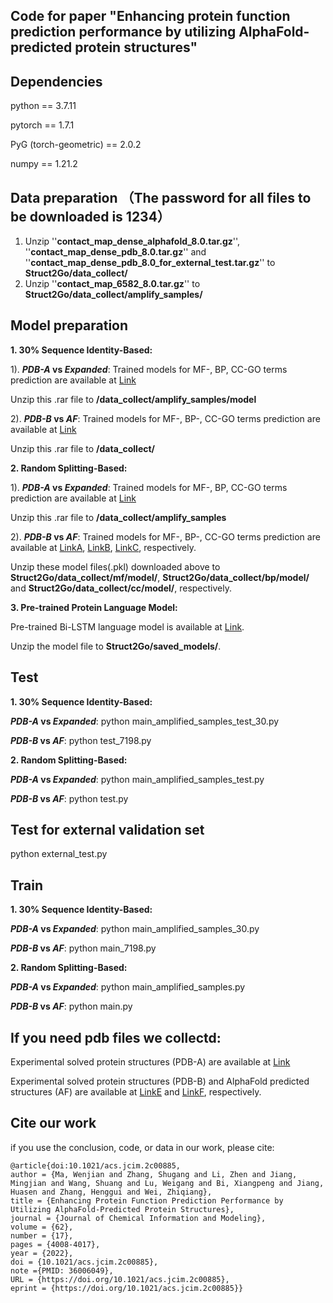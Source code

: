 Code for paper "Enhancing protein function prediction performance by utilizing AlphaFold-predicted protein structures"
---

Dependencies
---

python == 3.7.11

pytorch == 1.7.1

PyG (torch-geometric) == 2.0.2

numpy == 1.21.2

Data preparation （The password for all files to be downloaded is 1234）
---
1. Unzip ''**contact_map_dense_alphafold_8.0.tar.gz**'', ''**contact_map_dense_pdb_8.0.tar.gz**'' and ''**contact_map_dense_pdb_8.0_for_external_test.tar.gz**'' to **Struct2Go/data_collect/**
2. Unzip ''**contact_map_6582_8.0.tar.gz**'' to **Struct2Go/data_collect/amplify_samples/**

Model preparation 
---
**1. 30% Sequence Identity-Based:**

1). **_PDB-A_ vs _Expanded_**: Trained models for MF-, BP, CC-GO terms prediction are available at [Link](https://pan.baidu.com/s/1_XuQQnKkIJbAp0HvoTH02w "password:1234")

   Unzip this .rar file to **/data_collect/amplify_samples/model**

2). **_PDB-B_ vs _AF_**: Trained models for MF-, BP-, CC-GO terms prediction are available at [Link](https://pan.baidu.com/s/1C_3jdvLxkBoQyErC4NN-jQ "password:1234")

   Unzip this .rar file to **/data_collect/**
   
**2. Random Splitting-Based:**

1). **_PDB-A_ vs _Expanded_**: Trained models for MF-, BP, CC-GO terms prediction are available at [Link](https://pan.baidu.com/s/1S76i0rgWDBfymcKeP3uD4A "password:1234")

   Unzip this .rar file to **/data_collect/amplify_samples**

2). **_PDB-B_ vs _AF_**: Trained models for MF-, BP-, CC-GO terms prediction are available at [LinkA](https://pan.baidu.com/s/1tNw8KxH6lhsUX4ATSW5wtQ "password:1234"), [LinkB](https://pan.baidu.com/s/1o4wauLflll75EkKopBY5Wg "password:1234"), [LinkC](https://pan.baidu.com/s/1kNR-OTnGDxFNOvcEJb4iSA "password:1234"), respectively.

   Unzip these model files(.pkl) downloaded above to **Struct2Go/data_collect/mf/model/**, **Struct2Go/data_collect/bp/model/** and **Struct2Go/data_collect/cc/model/**, respectively.

**3. Pre-trained Protein Language Model:**

   Pre-trained Bi-LSTM language model is available at [Link](https://pan.baidu.com/s/1nTWUk4KeqXhnskRMq2Bm0A "password:1234").
   
   Unzip the model file to **Struct2Go/saved_models/**.

Test
---
**1. 30% Sequence Identity-Based:**

**_PDB-A_ vs _Expanded_**: python main_amplified_samples_test_30.py

**_PDB-B_ vs _AF_**: python test_7198.py

**2. Random Splitting-Based:**

**_PDB-A_ vs _Expanded_**: python main_amplified_samples_test.py

**_PDB-B_ vs _AF_**: python test.py

Test for external validation set
---
python external_test.py

Train
---
**1. 30% Sequence Identity-Based:**

**_PDB-A_ vs _Expanded_**: python main_amplified_samples_30.py

**_PDB-B_ vs _AF_**: python main_7198.py

**2. Random Splitting-Based:**

**_PDB-A_ vs _Expanded_**: python main_amplified_samples.py

**_PDB-B_ vs _AF_**: python main.py

If you need pdb files we collectd:
---
Experimental solved protein structures (PDB-A) are available at [Link](https://pan.baidu.com/s/1DrzpvFDT-_dHsRYPuG7EpA "password:1234")

Experimental solved protein structures (PDB-B) and AlphaFold predicted structures (AF) are available at [LinkE](https://pan.baidu.com/s/1p6E2UuLaih1Ehs59s8VbbQ "password:1234") and [LinkF](https://pan.baidu.com/s/1_mNskJfLNL9AiOZrDd71cA "password:1234"), respectively.

Cite our work
---
if you use the conclusion, code, or data in our work, please cite:
```
@article{doi:10.1021/acs.jcim.2c00885,
author = {Ma, Wenjian and Zhang, Shugang and Li, Zhen and Jiang, Mingjian and Wang, Shuang and Lu, Weigang and Bi, Xiangpeng and Jiang, Huasen and Zhang, Henggui and Wei, Zhiqiang},
title = {Enhancing Protein Function Prediction Performance by Utilizing AlphaFold-Predicted Protein Structures},
journal = {Journal of Chemical Information and Modeling},
volume = {62},
number = {17},
pages = {4008-4017},
year = {2022},
doi = {10.1021/acs.jcim.2c00885},
note ={PMID: 36006049},
URL = {https://doi.org/10.1021/acs.jcim.2c00885},
eprint = {https://doi.org/10.1021/acs.jcim.2c00885}}
```

